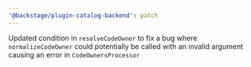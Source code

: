 ```yaml
---
'@backstage/plugin-catalog-backend': patch
---
```


Updated condition in `resolveCodeOwner` to fix a bug where `normalizeCodeOwner` could potentially be called with an invalid argument causing an error in `CodeOwnersProcessor`
